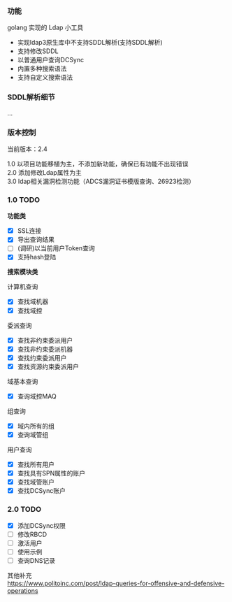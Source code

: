 ### 功能

golang 实现的 Ldap 小工具

- 实现ldap3原生库中不支持SDDL解析(支持SDDL解析)
- 支持修改SDDL
- 以普通用户查询DCSync
- 内置多种搜索语法
- 支持自定义搜索语法

### SDDL解析细节

...

### 版本控制
当前版本：2.4

1.0 以项目功能移植为主，不添加新功能，确保已有功能不出现错误  
2.0 添加修改Ldap属性为主  
3.0 ldap相关漏洞检测功能（ADCS漏洞证书模版查询、26923检测）

### 1.0 TODO

**功能类**  
- [x] SSL连接  
- [x] 导出查询结果  
- [ ] (调研)以当前用户Token查询
- [x] 支持hash登陆

**搜索模块类**  

计算机查询
- [x] 查找域机器  
- [x] 查找域控  

委派查询
- [x] 查找非约束委派用户    
- [x] 查找非约束委派机器  
- [x] 查找约束委派用户  
- [x] 查找资源约束委派用户  

域基本查询
- [x] 查询域控MAQ  

组查询
- [x] 域内所有的组  
- [x] 查询域管组  

用户查询
- [x] 查找所有用户  
- [x] 查找具有SPN属性的账户  
- [x] 查找域管账户  
- [x] 查找DCSync账户

### 2.0 TODO

- [x] 添加DCSync权限
- [ ] 修改RBCD
- [ ] 激活用户
- [ ] 使用示例
- [ ] 查询DNS记录

其他补充  
https://www.politoinc.com/post/ldap-queries-for-offensive-and-defensive-operations

